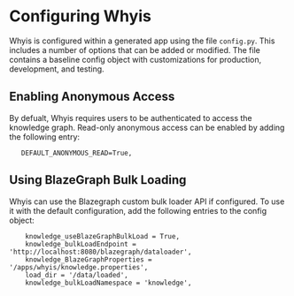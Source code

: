# Configuring Whyis

Whyis is configured within a generated app using the file `config.py`. This includes a number of options that can be added or modified.
The file contains a baseline config object with customizations for production, development, and testing.

## Enabling Anonymous Access

By defualt, Whyis requires users to be authenticated to access the knowledge graph. 
Read-only anonymous access can be enabled by adding the following entry:

```
   DEFAULT_ANONYMOUS_READ=True,
```

## Using BlazeGraph Bulk Loading

Whyis can use the Blazegraph custom bulk loader API if configured. 
To use it with the default configuration, add the following entries to the config object:

```
    knowledge_useBlazeGraphBulkLoad = True,
    knowledge_bulkLoadEndpoint = 'http://localhost:8080/blazegraph/dataloader',
    knowledge_BlazeGraphProperties = '/apps/whyis/knowledge.properties',
    load_dir = '/data/loaded',
    knowledge_bulkLoadNamespace = 'knowledge',
    
```


